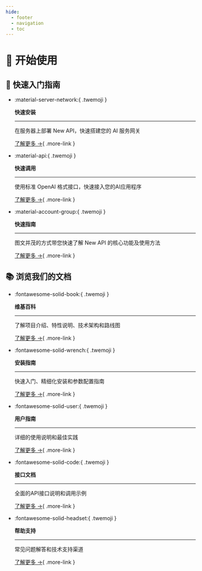 ```yaml
---
hide:
  - footer
  - navigation
  - toc
---
```


<style>
  .md-typeset .grid.cards > ul {
    display: grid;
    grid-template-columns: repeat(auto-fit, minmax(16rem, 1fr));
    gap: 1rem;
    margin: 1.5em 0;
  }
  
  .md-typeset .grid.cards > ul > li {
    border: none;
    border-radius: 0.6rem;
    display: block;
    margin: 0;
    padding: 1.5em;
    transition: all 0.3s cubic-bezier(0.25, 0.8, 0.25, 1);
    box-shadow: 0 2px 8px rgba(0, 0, 0, 0.08);
    color: white;
    position: relative;
    overflow: hidden;
    line-height: 1.5;
  }
  
  .md-typeset .grid.cards > ul > li:hover {
    transform: translateY(-4px);
    box-shadow: 0 12px 24px rgba(0, 0, 0, 0.15);
  }
  
  /* 添加柔和的暗色叠加，降低视觉冲击力 */
  .md-typeset .grid.cards > ul > li:after {
    content: "";
    position: absolute;
    top: 0;
    left: 0;
    width: 100%;
    height: 100%;
    background-color: rgba(0, 0, 0, 0.12);
    pointer-events: none;
    z-index: 1;
  }
  
  /* 将内容提升到遮罩层之上 */
  .md-typeset .grid.cards > ul > li > * {
    position: relative;
    z-index: 2;
  }
  
  /* 降低饱和度的渐变色 */
  /* 第一部分的卡片颜色 */
  .md-typeset .grid.cards:nth-of-type(1) > ul > li:nth-child(1) {
    background: linear-gradient(135deg, rgba(65, 88, 208, 0.85), rgba(200, 80, 192, 0.85));
  }
  
  .md-typeset .grid.cards:nth-of-type(1) > ul > li:nth-child(2) {
    background: linear-gradient(135deg, rgba(0, 147, 233, 0.85), rgba(128, 208, 199, 0.85));
  }
  
  /* 修改快速指南的颜色，使其与快速安装区分开 */
  .md-typeset .grid.cards:nth-of-type(1) > ul > li:nth-child(3) {
    background: linear-gradient(135deg, rgba(255, 126, 95, 0.85), rgba(254, 180, 123, 0.85));
  }
  
  /* 第二部分的卡片颜色 */
  .md-typeset .grid.cards:nth-of-type(2) > ul > li:nth-child(1) {
    background: linear-gradient(135deg, rgba(255, 154, 139, 0.85), rgba(255, 106, 136, 0.85));
  }
  
  .md-typeset .grid.cards:nth-of-type(2) > ul > li:nth-child(2) {
    background: linear-gradient(135deg, rgba(8, 174, 234, 0.85), rgba(42, 245, 152, 0.85));
  }
  
  /* 修改用户指南的颜色，使渐变更加明显 */
  .md-typeset .grid.cards:nth-of-type(2) > ul > li:nth-child(3) {
    background: linear-gradient(135deg, rgba(114, 124, 245, 0.85), rgba(180, 52, 235, 0.85));
  }
  
  .md-typeset .grid.cards:nth-of-type(2) > ul > li:nth-child(4) {
    background: linear-gradient(135deg, rgba(250, 139, 255, 0.85), rgba(43, 210, 255, 0.85));
  }
  
  /* 修改帮助支持的颜色，改为绿色渐变 */
  .md-typeset .grid.cards:nth-of-type(2) > ul > li:nth-child(5) {
    background: linear-gradient(135deg, rgba(97, 184, 134, 0.85), rgba(10, 126, 88, 0.85));
  }
  
  /* 增加一个微妙的纹理背景，减轻视觉疲劳 */
  .md-typeset .grid.cards > ul > li {
    background-blend-mode: overlay;
    background-image: url("data:image/svg+xml,%3Csvg width='40' height='40' viewBox='0 0 40 40' xmlns='http://www.w3.org/2000/svg'%3E%3Cg fill='%23ffffff' fill-opacity='0.05' fill-rule='evenodd'%3E%3Cpath d='M0 38.59l2.83-2.83 1.41 1.41L1.41 40H0v-1.41zM0 1.4l2.83 2.83 1.41-1.41L1.41 0H0v1.41zM38.59 40l-2.83-2.83 1.41-1.41L40 38.59V40h-1.41zM40 1.41l-2.83 2.83-1.41-1.41L38.59 0H40v1.41zM20 18.6l2.83-2.83 1.41 1.41L21.41 20l2.83 2.83-1.41 1.41L20 21.41l-2.83 2.83-1.41-1.41L18.59 20l-2.83-2.83 1.41-1.41L20 18.59z'/%3E%3C/g%3E%3C/svg%3E");
  }
  
  .md-typeset .grid.cards > ul > li p {
    margin: 0.6em 0;
    color: rgba(255, 255, 255, 0.92);
    line-height: 1.6;
    font-size: 0.95em;
    letter-spacing: 0.01em;
  }
  
  .md-typeset .grid.cards > ul > li p strong,
  .md-typeset .grid.cards > ul > li strong {
    color: white;
    display: block;
    margin-top: 0.5em;
    font-size: 1.15em;
    font-weight: 600;
    letter-spacing: 0.01em;
    text-shadow: 0 1px 2px rgba(0, 0, 0, 0.1);
  }
  
  .md-typeset .grid.cards > ul > li hr {
    margin: 0.9em 0;
    background-color: rgba(255, 255, 255, 0.2);
    border: none;
    height: 1px;
    opacity: 0.8;
  }
  
  .md-typeset .grid.cards > ul > li .twemoji {
    font-size: 2.6em;
    display: block;
    margin: 0 auto 0.6em;
    text-align: center;
    filter: drop-shadow(0 2px 5px rgba(0, 0, 0, 0.15));
    transition: transform 0.2s ease;
  }
  
  .md-typeset .grid.cards > ul > li:hover .twemoji {
    transform: scale(1.05);
  }
  
  .md-typeset .grid.cards > ul > li .title {
    text-align: center;
    font-weight: bold;
    margin-bottom: 0.5em;
  }
  
  .md-typeset .grid.cards > ul > li .more-link {
    display: inline-flex;
    align-items: center;
    margin-top: 0.9em;
    color: white;
    background-color: rgba(255, 255, 255, 0.15);
    padding: 0.4em 1em;
    border-radius: 2em;
    transition: all 0.2s ease;
    font-weight: 500;
    font-size: 0.9em;
    letter-spacing: 0.02em;
    box-shadow: 0 1px 4px rgba(0, 0, 0, 0.08);
  }
  
  .md-typeset .grid.cards > ul > li .more-link:hover {
    background-color: rgba(255, 255, 255, 0.25);
    text-decoration: none;
    box-shadow: 0 3px 8px rgba(0, 0, 0, 0.12);
    transform: translateX(3px);
  }
  
  /* 调整卡片内的链接文本颜色 */
  .md-typeset .grid.cards > ul > li a:not(.more-link) {
    color: white;
    text-decoration: underline;
    text-decoration-color: rgba(255, 255, 255, 0.3);
    text-decoration-thickness: 1px;
    text-underline-offset: 2px;
    transition: text-decoration-color 0.2s;
  }
  
  .md-typeset .grid.cards > ul > li a:not(.more-link):hover {
    text-decoration-color: rgba(255, 255, 255, 0.8);
  }

  /* 优化标题样式 */
  .md-typeset h1, .md-typeset h2 {
    font-weight: 600;
    color: var(--md-default-fg-color--light);
    margin-bottom: 0.8em;
  }
  
  .md-typeset h1 {
    font-size: 2.2em;
  }
  
  .md-typeset h2 {
    font-size: 1.6em;
  }
</style>

# 🚀 **开始使用**

## 🎯 **快速入门指南**

<div class="grid cards" markdown>

-   :material-server-network:{ .twemoji } 
    
    **快速安装**
    
    ---
    
    在服务器上部署 New API，快速搭建您的 AI 服务网关
    
    [了解更多 →](/installation/quick-local-installation){ .more-link }

-   :material-api:{ .twemoji } 
    
    **快速调用**
    
    ---
    
    使用标准 OpenAI 格式接口，快速接入您的AI应用程序
    
    [了解更多 →](/installation/quick-call){ .more-link }

-   :material-account-group:{ .twemoji } 
    
    **快速指南**
    
    ---
    
    图文并茂的方式带您快速了解 New API 的核心功能及使用方法
    
    [了解更多 →](/installation/quick-guide){ .more-link }

</div>

## 📚 **浏览我们的文档**

<div class="grid cards" markdown>

-   :fontawesome-solid-book:{ .twemoji } 
    
    **维基百科**
    
    ---
    
    了解项目介绍、特性说明、技术架构和路线图
    
    [了解更多 →](/wiki/project-introduction){ .more-link }

-   :fontawesome-solid-wrench:{ .twemoji } 
    
    **安装指南**
    
    ---
    
    快速入门、精细化安装和参数配置指南
    
    [了解更多 →](/installation/quick-local-installation){ .more-link }

-   :fontawesome-solid-user:{ .twemoji } 
    
    **用户指南**
    
    ---
    
    详细的使用说明和最佳实践
    
    [了解更多 →](/user-guide/i18n){ .more-link }

-   :fontawesome-solid-code:{ .twemoji } 
    
    **接口文档**
    
    ---
    
    全面的API接口说明和调用示例
    
    [了解更多 →](/api-docs/interface-introduction){ .more-link }

-   :fontawesome-solid-headset:{ .twemoji } 
    
    **帮助支持**
    
    ---
    
    常见问题解答和技术支持渠道
    
    [了解更多 →](/support/community-interaction){ .more-link }

</div>
